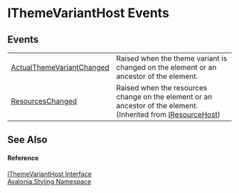 # IThemeVariantHost Events




## Events
<table>
<tr>
<td><a href="E_Avalonia_Styling_IThemeVariantHost_ActualThemeVariantChanged">ActualThemeVariantChanged</a></td>
<td>Raised when the theme variant is changed on the element or an ancestor of the element.</td>
</tr>
<tr>
<td><a href="E_Avalonia_Controls_IResourceHost_ResourcesChanged">ResourcesChanged</a></td>
<td>Raised when the resources change on the element or an ancestor of the element.<br />(Inherited from <a href="T_Avalonia_Controls_IResourceHost">IResourceHost</a>)</td>
</tr>
</table>

## See Also


#### Reference
<a href="T_Avalonia_Styling_IThemeVariantHost">IThemeVariantHost Interface</a>  
<a href="N_Avalonia_Styling">Avalonia.Styling Namespace</a>  
